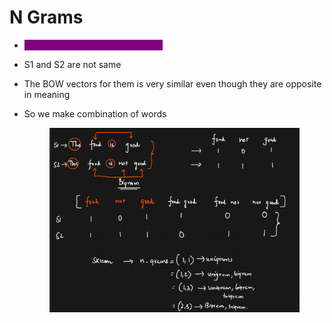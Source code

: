 # N Grams

* <mark style="color:purple;background-color:purple;">**Helps to form semantic meaning**</mark>
* S1 and S2 are not same
* The BOW vectors for them is very similar even though they are opposite in meaning
*   So we make combination of words

    <figure><img src=".gitbook/assets/image (3) (1) (1) (1).png" alt=""><figcaption></figcaption></figure>
